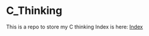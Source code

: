 # C_Thinking
This is a repo to store my C thinking
Index is here: [Index](https://github.com/grislux55/C_Thinking/blob/master/index.md)
